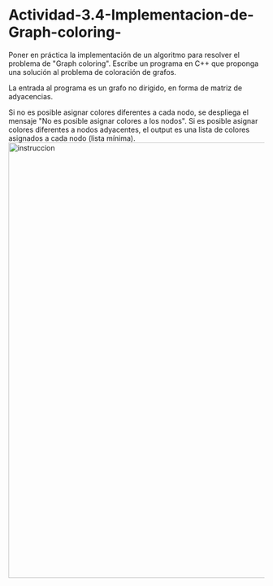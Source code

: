 # Actividad-3.4-Implementacion-de-Graph-coloring-
Poner en práctica la implementación de un algoritmo para resolver el problema de "Graph coloring".
Escribe un programa en C++ que proponga una solución al problema de coloración de grafos.

La entrada al programa es un grafo no dirigido, en forma de matriz de adyacencias.

Si no es posible asignar colores diferentes a cada nodo, se despliega el mensaje "No es posible asignar colores a los nodos".
Si es posible asignar colores diferentes a nodos adyacentes, el output es una lista de colores asignados a cada nodo (lista mínima).
<img width="856" alt="instruccion" src="https://user-images.githubusercontent.com/57883150/138801214-06a4dbc5-3b0f-4b0d-a256-2fb896c4a244.png">
